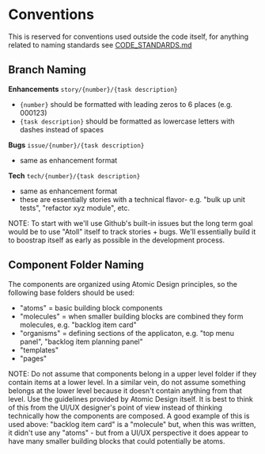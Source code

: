 Conventions
===========

This is reserved for conventions used outside the code itself, for anything related to naming standards see
[CODE_STANDARDS.md](/docs/CODE_STANDARDS.md)

Branch Naming
-------------

**Enhancements**
`story/{number}/{task description}`

-   `{number}` should be formatted with leading zeros to 6 places (e.g. 000123)
-   `{task description}` should be formatted as lowercase letters with dashes instead of spaces

**Bugs**
`issue/{number}/{task description}`

-   same as enhancement format

**Tech**
`tech/{number}/{task description}`

-   same as enhancement format
-   these are essentially stories with a technical flavor- e.g. "bulk up unit tests", "refactor xyz module", etc.

NOTE: To start with we'll use Github's built-in issues but the long term goal would be to
use "Atoll" itself to track stories + bugs. We'll essentially build it to boostrap itself
as early as possible in the development process.

Component Folder Naming
-----------------------

The components are organized using Atomic Design principles, so the following base folders should be used:
- "atoms" = basic building block components
- "molecules" = when smaller building blocks are combined they form molecules, e.g. "backlog item card"
- "organisms" = defining sections of the applicaton, e.g. "top menu panel", "backlog item planning panel"
- "templates"
- "pages"

NOTE: Do not assume that components belong in a upper level folder if they contain items at a lower level.  In a similar vein,
  do not assume something belongs at the lower level because it doesn't contain anything from that level.  Use the guidelines
  provided by Atomic Design itself.  It is best to think of this from the UI/UX designer's point of view instead of thinking
  technically how the components are composed.  A good example of this is used above: "backlog item card" is a "molecule" but, when
  this was written, it didn't use any "atoms" - but from a UI/UX perspective it does appear to have many smaller building blocks
  that could potentially be atoms.
